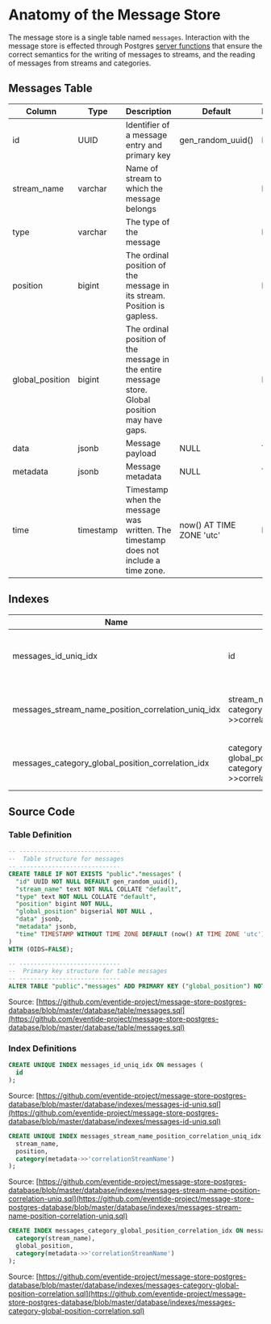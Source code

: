 # Anatomy of the Message Store

The message store is a single table named `messages`. Interaction with the message store is effected through Postgres [server functions](./server-functions.md) that ensure the correct semantics for the writing of messages to streams, and the reading of messages from streams and categories.

## Messages Table

| Column | Type | Description | Default | Nullable |
| --- | --- | --- | --- | --- |
| id | UUID | Identifier of a message entry and primary key | gen_random_uuid() | No |
| stream_name | varchar | Name of stream to which the message belongs | | No |
| type | varchar | The type of the message | | No |
| position | bigint | The ordinal position of the message in its stream. Position is gapless. | | No |
| global_position | bigint | The ordinal position of the message in the entire message store. Global position may have gaps. | | No |
| data | jsonb | Message payload | NULL | Yes |
| metadata | jsonb | Message metadata | NULL | Yes |
| time | timestamp | Timestamp when the message was written. The timestamp does not include a time zone. | now() AT TIME ZONE 'utc' | No |

## Indexes

| Name | Columns | Unique | Note |
| --- | --- | --- | --- |
| messages_id_uniq_idx | id | Yes | Enforce uniqueness as secondary key |
| messages_stream_name_position_correlation_uniq_idx| stream_name, position, category(metadata->>correlationStreamName) | Yes | Ensures uniqueness of position number in a stream |
| messages_category_global_position_correlation_idx | category(stream_name), global_position, category(metadata->>correlationStreamName) | No | Used when retrieving by category name |

## Source Code

### Table Definition

``` sql
-- ----------------------------
--  Table structure for messages
-- ----------------------------
CREATE TABLE IF NOT EXISTS "public"."messages" (
  "id" UUID NOT NULL DEFAULT gen_random_uuid(),
  "stream_name" text NOT NULL COLLATE "default",
  "type" text NOT NULL COLLATE "default",
  "position" bigint NOT NULL,
  "global_position" bigserial NOT NULL ,
  "data" jsonb,
  "metadata" jsonb,
  "time" TIMESTAMP WITHOUT TIME ZONE DEFAULT (now() AT TIME ZONE 'utc') NOT NULL
)
WITH (OIDS=FALSE);

-- ----------------------------
--  Primary key structure for table messages
-- ----------------------------
ALTER TABLE "public"."messages" ADD PRIMARY KEY ("global_position") NOT DEFERRABLE INITIALLY IMMEDIATE;
```

Source: [https://github.com/eventide-project/message-store-postgres-database/blob/master/database/table/messages.sql](https://github.com/eventide-project/message-store-postgres-database/blob/master/database/table/messages.sql)

### Index Definitions

``` sql
CREATE UNIQUE INDEX messages_id_uniq_idx ON messages (
  id
);
```

Source: [https://github.com/eventide-project/message-store-postgres-database/blob/master/database/indexes/messages-id-uniq.sql](https://github.com/eventide-project/message-store-postgres-database/blob/master/database/indexes/messages-id-uniq.sql)

``` sql
CREATE UNIQUE INDEX messages_stream_name_position_correlation_uniq_idx ON messages (
  stream_name,
  position,
  category(metadata->>'correlationStreamName')
);
```

Source: [https://github.com/eventide-project/message-store-postgres-database/blob/master/database/indexes/messages-stream-name-position-correlation-uniq.sql](https://github.com/eventide-project/message-store-postgres-database/blob/master/database/indexes/messages-stream-name-position-correlation-uniq.sql)

``` sql
CREATE INDEX messages_category_global_position_correlation_idx ON messages (
  category(stream_name),
  global_position,
  category(metadata->>'correlationStreamName')
);
```

Source: [https://github.com/eventide-project/message-store-postgres-database/blob/master/database/indexes/messages-category-global-position-correlation.sql](https://github.com/eventide-project/message-store-postgres-database/blob/master/database/indexes/messages-category-global-position-correlation.sql)
